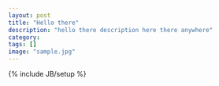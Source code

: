 ```yaml
---
layout: post
title: "Hello there"
description: "hello there description here there anywhere"
category: 
tags: []
image: "sample.jpg"
---
```

{% include JB/setup %}
